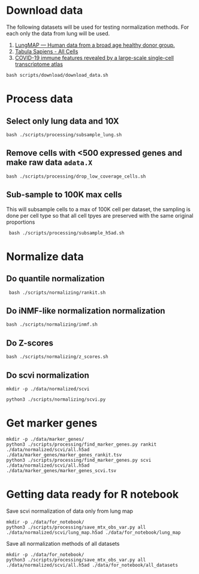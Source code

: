 # Download data

The following datasets will be used for testing normalization methods. For each only the data from lung will be used.

1. [LungMAP — Human data from a broad age healthy donor group.](https://cellxgene.cziscience.com/collections/625f6bf4-2f33-4942-962e-35243d284837)
2. [Tabula Sapiens - All Cells](https://cellxgene.cziscience.com/collections/e5f58829-1a66-40b5-a624-9046778e74f5)
2. [COVID-19 immune features revealed by a large-scale single-cell transcriptome atlas](https://cellxgene.cziscience.com/collections/0a839c4b-10d0-4d64-9272-684c49a2c8ba)


```
bash scripts/download/download_data.sh
```

# Process data

## Select only lung data and 10X

```
bash ./scripts/processing/subsample_lung.sh
```

## Remove cells with <500 expressed genes and make raw data `adata.X`

```
bash ./scripts/processing/drop_low_coverage_cells.sh  
```

## Sub-sample to 100K max cells

This will subsample cells to a max of 100K cell per dataset, the sampling is done per cell type so that all cell tpyes are preserved with the same original proportions

```
 bash ./scripts/processing/subsample_h5ad.sh
```

# Normalize data 

## Do quantile normalization

```
 bash ./scripts/normalizing/rankit.sh
```

## Do iNMF-like normalization normalization

```
bash ./scripts/normalizing/inmf.sh
```

## Do Z-scores

```
bash ./scripts/normalizing/z_scores.sh
```

## Do scvi normalization

```
mkdir -p ./data/normalized/scvi

python3 ./scripts/normalizing/scvi.py
```

# Get marker genes

```
mkdir -p ./data/marker_genes/
python3 ./scripts/processing/find_marker_genes.py rankit ./data/normalized/scvi/all.h5ad ./data/marker_genes/marker_genes_rankit.tsv
python3 ./scripts/processing/find_marker_genes.py scvi ./data/normalized/scvi/all.h5ad ./data/marker_genes/marker_genes_scvi.tsv
```


# Getting data ready for R notebook


Save scvi normalization of data only from lung map

```
mkdir -p ./data/for_notebook/
python3 ./scripts/processing/save_mtx_obs_var.py all ./data/normalized/scvi/lung_map.h5ad ./data/for_notebook/lung_map
```

Save all normalization methods of all datasets

```
mkdir -p ./data/for_notebook/
python3 ./scripts/processing/save_mtx_obs_var.py all ./data/normalized/scvi/all.h5ad ./data/for_notebook/all_datasets
```


